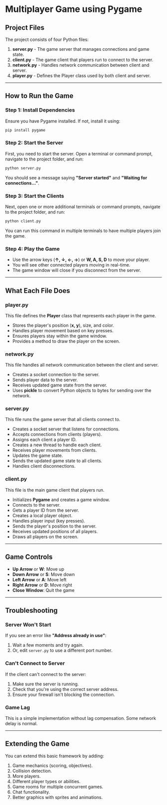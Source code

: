 # Multiplayer Game using Pygame

## Project Files

The project consists of four Python files:

1. **server.py** - The game server that manages connections and game state.
2. **client.py** - The game client that players run to connect to the server.
3. **network.py** - Handles network communication between client and server.
4. **player.py** - Defines the Player class used by both client and server.

---

## How to Run the Game

### Step 1: Install Dependencies

Ensure you have Pygame installed. If not, install it using:

```sh
pip install pygame
```

### Step 2: Start the Server

First, you need to start the server. Open a terminal or command prompt, navigate to the project folder, and run:

```sh
python server.py
```

You should see a message saying **"Server started"** and **"Waiting for connections..."**.

### Step 3: Start the Clients

Next, open one or more additional terminals or command prompts, navigate to the project folder, and run:

```sh
python client.py
```

You can run this command in multiple terminals to have multiple players join the game.

### Step 4: Play the Game

- Use the arrow keys (**↑, ↓, ←, →**) or **W, A, S, D** to move your player.
- You will see other connected players moving in real-time.
- The game window will close if you disconnect from the server.

---

## What Each File Does

### **player.py**

This file defines the **Player** class that represents each player in the game.

- Stores the player's position (**x, y**), size, and color.
- Handles player movement based on key presses.
- Ensures players stay within the game window.
- Provides a method to draw the player on the screen.

### **network.py**

This file handles all network communication between the client and server.

- Creates a socket connection to the server.
- Sends player data to the server.
- Receives updated game state from the server.
- Uses **pickle** to convert Python objects to bytes for sending over the network.

### **server.py**

This file runs the game server that all clients connect to.

- Creates a socket server that listens for connections.
- Accepts connections from clients (players).
- Assigns each client a player ID.
- Creates a new thread to handle each client.
- Receives player movements from clients.
- Updates the game state.
- Sends the updated game state to all clients.
- Handles client disconnections.

### **client.py**

This file is the main game client that players run.

- Initializes **Pygame** and creates a game window.
- Connects to the server.
- Gets a player ID from the server.
- Creates a local player object.
- Handles player input (key presses).
- Sends the player's position to the server.
- Receives updated positions of all players.
- Draws all players on the screen.

---

## Game Controls

- **Up Arrow** or **W**: Move up
- **Down Arrow** or **S**: Move down
- **Left Arrow** or **A**: Move left
- **Right Arrow** or **D**: Move right
- **Close Window**: Quit the game

---

## Troubleshooting

### **Server Won't Start**

If you see an error like **"Address already in use"**:

1. Wait a few moments and try again.
2. Or, edit `server.py` to use a different port number.

### **Can't Connect to Server**

If the client can't connect to the server:

1. Make sure the server is running.
2. Check that you're using the correct server address.
3. Ensure your firewall isn't blocking the connection.

### **Game Lag**

This is a simple implementation without lag compensation. Some network delay is normal.

---

## Extending the Game

You can extend this basic framework by adding:

1. Game mechanics (scoring, objectives).
2. Collision detection.
3. More players.
4. Different player types or abilities.
5. Game rooms for multiple concurrent games.
6. Chat functionality.
7. Better graphics with sprites and animations.
